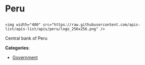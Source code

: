 # Peru<p align="center">
    <img width="400" src="https://raw.githubusercontent.com/apis-list/apis-list/apis/peru/logo_256x256.png" />
</p>

Central bank of Peru

**Categories**:

- [Government](https://github/apis-list/apis-list#government)





